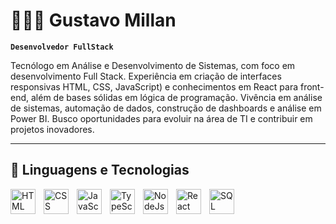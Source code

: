# 👨🏻‍💻 Gustavo Millan

**`Desenvolvedor FullStack`**


Tecnólogo em Análise e Desenvolvimento de Sistemas, com foco em desenvolvimento Full Stack. Experiência em criação de interfaces responsivas HTML, CSS,
JavaScript) e conhecimentos em React para front-end, além de bases sólidas em lógica de programação. Vivência em análise de sistemas, automação de dados,
construção de dashboards e análise em Power BI. Busco oportunidades para evoluir na área de TI e contribuir em projetos inovadores. 

---

## 🤖 Linguagens e Tecnologias

<img 
    align="left" 
    alt="HTML"
    title="HTML" 
    width="40px" 
    style="padding-right: 10px;" 
    src="https://cdn.jsdelivr.net/gh/devicons/devicon@latest/icons/html5/html5-original.svg" 
/>
<img 
    align="left" 
    alt="CSS" 
    title="CSS"
    width="40px" 
    style="padding-right: 10px;" 
    src="https://cdn.jsdelivr.net/gh/devicons/devicon@latest/icons/css3/css3-original.svg" 
/>
<img 
    align="left" 
    alt="JavaScript" 
    title="JavaScript"
    width="40px" 
    style="padding-right: 10px;" 
    src="https://cdn.jsdelivr.net/gh/devicons/devicon@latest/icons/javascript/javascript-original.svg" 
/>

<img 
    align="left" 
    alt="TypeScript" 
    title="TypeScript"
    width="40px" 
    style="padding-right: 10px;" 
    src="https://cdn.jsdelivr.net/gh/devicons/devicon@latest/icons/typeScript/typescript-original.svg" 
/>

<img 
    align="left" 
    alt="NodeJs" 
    title="NodeJs"
    width="40px" 
    style="padding-right: 10px;" 
    src="https://cdn.jsdelivr.net/gh/devicons/devicon@latest/icons/nodejs/nodejs-original.svg" 
/>

<img 
    align="left" 
    alt="React" 
    title="React"
    width="40px" 
    style="padding-right: 10px;" 
    src="https://cdn.jsdelivr.net/gh/devicons/devicon@latest/icons/react/react-original.svg" 
/>

<img 
    align="left" 
    alt="SQL" 
    title="SQL"
    width="40px" 
    style="padding-right: 10px;" 
    src="https://cdn.jsdelivr.net/gh/devicons/devicon@latest/icons/sqldeveloper/sqldeveloper-original.svg" 
/>

<br/>
<br/>

